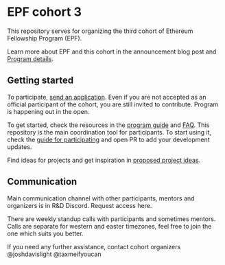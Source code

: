 # EPF cohort 3

This repository serves for organizing the third cohort of Ethereum Fellowship Program (EPF). 

Learn more about EPF and this cohort in the announcement blog post and [Program details](./program-guide/program-details.md).

## Getting started

To participate, [send an application](https://forms.gle/qKYZwx1sfySi2edW6). Even if you are not accepted as an official participant of the cohort, you are still invited to contribute. Program is happening out in the open.

To get started, check the resources in the [program guide](/program-guide/README.md) and [FAQ](/program-guide/faq.md). This repository is the main coordination tool for participants. To start using it, check the [guide for participating](/program-guide/participating.md) and open PR to add your development updates. 

Find ideas for projects and get inspiration in [proposed project ideas](/projects/project-ideas.md). 

## Communication  

Main communication channel with other participants, mentors and organizers is in R&D Discord. Request access here. 

There are weekly standup calls with participants and sometimes mentors. Calls are separate for western and easter timezones, feel free to join the one which suits you better. 

If you need any further assistance, contact cohort organizers @joshdavislight @taxmeifyoucan
